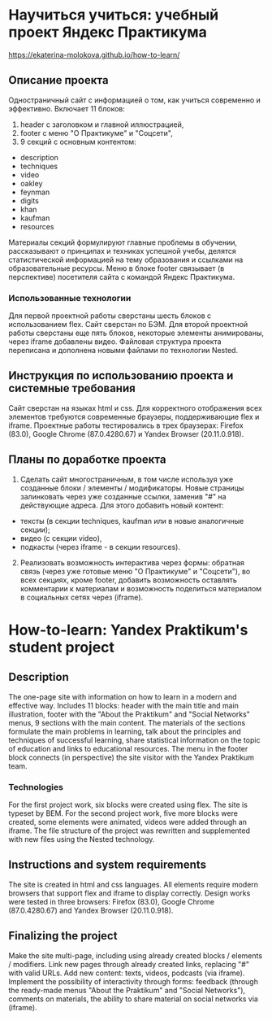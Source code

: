 # Научиться учиться: учебный проект Яндекс Практикума
https://ekaterina-molokova.github.io/how-to-learn/

## Описание проекта
Одностраничный сайт с информацией о том, как учиться современно и эффективно. Включает 11 блоков:
1. header с заголовком и главной иллюстрацией,
2. footer с меню "О Практикуме" и "Соцсети",
3. 9 секций с основным контентом:

* description
* techniques
* video
* oakley
* feynman
* digits
* khan
* kaufman
* resources

Материалы секций формулируют главные проблемы в обучении, рассказывают о принципах и техниках успешной учебы, делятся статистической информацией на тему образования и ссылками на образовательные ресурсы. Меню в блоке footer связывает (в перспективе) посетителя сайта с командой Яндекс Практикума.

### Использованные технологии
Для первой проектной работы сверстаны шесть блоков с использованием flex. Сайт сверстан по БЭМ.
Для второй проектной работы сверстаны еще пять блоков, некоторые элементы анимированы, через iframe добавлены видео. Файловая структура проекта переписана и дополнена новыми файлами по технологии Nested.

## Инструкция по использованию проекта и системные требования
Сайт сверстан на языках html и css. Для корректного отображения всех элементов требуются современные браузеры, поддерживающие flex и iframe. Проектные работы тестировались в трех браузерах: Firefox (83.0), Google Chrome (87.0.4280.67) и Yandex Browser (20.11.0.918).

## Планы по доработке проекта
1. Сделать сайт многостраничным, в том числе используя уже созданные блоки / элементы / модификаторы. Новые страницы залинковать через уже созданные ссылки, заменив "#" на действующие адреса. Для этого добавить новый контент:
* тексты (в секции techniques, kaufman или в новые аналогичные секции);
* видео (с секции video),
* подкасты (через iframe - в секции resources).
2. Реализовать возможность интерактива через формы: обратная связь (через уже готовые меню "О Практикуме" и "Соцсети"), во всех секциях, кроме footer, добавить возможность оставлять комментарии к материалам и возможность поделиться материалом в социальных сетях через (iframe).

# How-to-learn: Yandex Praktikum's student project
## Description
The one-page site with information on how to learn in a modern and effective way. Includes 11 blocks: header with the main title and main illustration, footer with the "About the Praktikum" and "Social Networks" menus, 9 sections with the main content.
The materials of the sections formulate the main problems in learning, talk about the principles and techniques of successful learning, share statistical information on the topic of education and links to educational resources. The menu in the footer block connects (in perspective) the site visitor with the Yandex Praktikum team.

### Technologies
For the first project work, six blocks were created using flex. The site is typeset by BEM.
For the second project work, five more blocks were created, some elements were animated, videos were added through an iframe. The file structure of the project was rewritten and supplemented with new files using the Nested technology.

## Instructions and system requirements
The site is created in html and css languages. All elements require modern browsers that support flex and iframe to display correctly. Design works were tested in three browsers: Firefox (83.0), Google Chrome (87.0.4280.67) and Yandex Browser (20.11.0.918).

## Finalizing the project
Make the site multi-page, including using already created blocks / elements / modifiers. Link new pages through already created links, replacing "#" with valid URLs.
Add new content: texts, videos, podcasts (via iframe). Implement the possibility of interactivity through forms: feedback (through the ready-made menus "About the Praktikum" and "Social Networks"), comments on materials, the ability to share material on social networks via (iframe).

